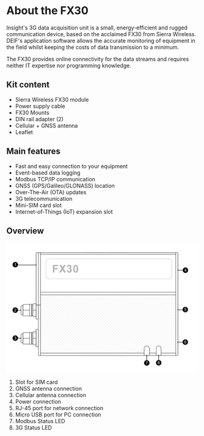 # About the FX30

Insight's 3G data acquisition unit is a small, energy-efficient and rugged communication device, based on the acclaimed FX30 from Sierra Wireless. DEIF's application software allows the accurate monitoring of equipment in the field whilst keeping the costs of data transmission to a minimum.

The FX30 provides online connectivity for the data streams and requires neither IT expertise nor programming knowledge.

## Kit content

* Sierra Wireless FX30 module
* Power supply cable
* FX30 Mounts
* DIN rail adapter (2)&#x20;
* Cellular + GNSS antenna
* Leaflet

## **Main features**

* Fast and easy connection to your equipment
* Event-based data logging
* Modbus TCP/IP communication
* GNSS (GPS/Galileo/GLONASS) location
* Over-The-Air (OTA) updates
* 3G telecommunication
* Mini-SIM card slot
* Internet-of-Things (IoT) expansion slot



## **Overview**

![FX30 Modbus TCP gateway](<../../../.gitbook/assets/image (103).png>)

1. Slot for SIM card
2. GNSS antenna connection
3. Cellular antenna connection
4. Power connection
5. RJ-45 port for network connection
6. Micro USB port for PC connection
7. Modbus Status LED
8. 3G Status LED
